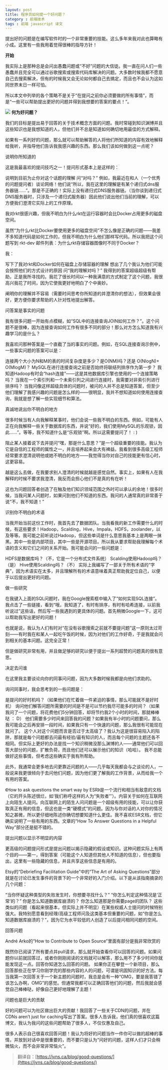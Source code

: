 ```yaml
---
layout: post
title: 程序员如何提一个好问题？
category : 前端技术
tags : 前端 javascript 译文
---
```


提出好的问题是在编写软件时的一个非常重要的技能。这么多年来我对此也算略有小成。这里有一些我用着觉得很棒的指导方针！

**开始**

我实际上是那种总是会问出愚蠢问题或“不好”问题的大信徒。我一直在问人们一些愚蠢并且完全可以通过谷歌搜索或搜索代码库解决的问题。大多数时候我都不愿意自己去搜索解决，但有的时候我又会无论如何都自己去搞定，而且也不会认为这如同世界末日一样可怕。

所以本文中列举的各个策略不是关于“在提问之前你必须要做的所有事情”，而是“一些可以帮助提出更好的问题并得到我想要的答案的要点！”。

![](https://jvns.ca/images/questions.png)
**何为好问题？**

我们的目标是提出易于回答的关于技术概念方面的问题。我时常碰到知识渊博并且这些知识也是我想知道的人，但他们并不总是知道如何确切地用最佳的方式解释。

如果有一系列好的问题，那么就可以帮助解答的人将他们所知道的内容有效地解释给我听，并指导他们告诉我我感兴趣的东西。那么我们该如何做到这一点呢？

说明你所知道的

这是我最喜欢的提问技巧之一！提问形式基本上是这样的：

说明到目前为止你对这个话题的理解
问“对吗？”
例如，我最近在和人（一个优秀的问题提问者）谈论网络！他们说“所以，我在这里的理解是有某个递归式dns服务器链……”。那是不正确的！实际上没有递归式DNS服务器链。（当你谈到递归式DNS服务器时，只涉及一个递归式服务器）因此他们说出他们当前的理解，可以方便我们澄清它实际上的工作原理。

我对rkt很感兴趣，但我不明白为什么rkt在运行容器时会比Docker占用更多的磁盘空间。

虽然“为什么rkt比Docker要使用更多的磁盘空间”不怎么像是正确的问题——我差不多知道代码是如何工作的，但我不明白为什么他们那样写代码。所以我把这个问题写到 rkt-dev 邮件列表：为什么rkt存储容器图像时不同于Docker？

我：

写下了我对rkt和Docker如何在磁盘上存储容器的理解
想出了几个我认为他们可能会按照他们的方式设计的原因
问“我的理解对吗？”
我得到的答案超级超级有帮助，正是我所寻找的。我花了很长时间以一种我满意的方式制定了这个问题，我很高兴我花了时间，因为它使我更好地明白了个中奥妙。

阐明你的理解并不容易（需要时间思考你所知道的并澄清你的想法），但效果会很好，更方便你要求帮助的人针对性地提出解答。

问答案是事实的问题

我有很多问题一开始有点模糊，如“SQL中的连接查询JOIN如何工作？”。这个问题不是很棒，因为连接查询如何工作有很多不同的部分！那么对方怎么知道我有兴趣学习的是什么？

我喜欢问那种答案是一个直截了当的事实的问题。例如，在SQL连接查询示例中，一些事实问题的答案可以是：

连接两个大小为N和M的表的时间复杂度是多少？是O(NM)吗？还是 O(NlogN)+ O(MlogM)？
MySQL在进行连接查询之前是否始终将联结列排序作为第一步？
我知道Hadoop有时会“hash连接”——这是其他数据库引擎也使用的一个连接策略吗？
当我在一个索引列和一个未索引列之间进行连接时，我需要对非索引列进行排序吗？
当我问像这样超级具体的问题时，被问的人并不总是知道答案，但至少他们理解了我感兴趣的问题是怎么样的——很明显，我并不想知道如何使用连接查询，我就是想了解一些实现细节和算法。

真诚地说出你不明白的地方

很多时候当有人向我解释某事时，他们会说一些我不明白的东西。例如，可能有人正在向我解释一些关于数据库的东西，并说“好的，我们使用MySQL的乐观锁，因此……”。等等，我不知道什么是“乐观锁”啊。所以这需要提问了！ :  )

阻止某人接着说下去并提问“嘿，那是什么意思？”是一个超级重要的技能。我认为它是自信的工程师的属性之一，并且培养起来会大有裨益。我看到很多高级工程师经常要求澄清说明他或她不明白的地方——我觉得当你对自己的技能更有信心时，这更容易。

越是这么去做，在我要求别人澄清的时候就越是感觉自然。事实上，如果有人在我解释的时候不要求我澄清，我反而会担心他们不是真的有在听！

这也为问题回答者创造了在触及他们知识领域范围之外时可以承认的余地！很多时候，当我问某人问题时，如果问到他们不知道的东西。我问的人通常真的非常善于说“不，我不知道！”

识别你不明白的术语

当我开始当前这份工作时，我首先去了数据团队。当我看我的新工作需要什么的时候，有这些要求！Hadoop，Scalding，Hive，Impala，HDFS，zoolander，以及等等。我可能之前听说过Hadoop，但这些单词是什么意思我基本上是两眼一抹黑。其中一些是内部项目，其中一些是开源项目。所以我从要求帮助我理解每个术语的含义和它们之间的关系开始。我可能会问的一些问题是：

HDFS是数据库吗？（不，它是一个分布式文件系统）
Scalding使用Hadoop吗？（是）
Hive使用Scalding吗？（不）
实际上我编写了一部关于所有术语的“字典”，因为术语实在太多，并且理解所有的术语意味着真正帮助我定位自己，以便于以后提出更好的问题。

做一些研究

在我键入上面的SQL问题时，我在Google搜索框中输入了“如何实现SQL连接”。我点击了一些链接，看到“哦，我知道了，有时有排序，有时有哈希连接，以前我听说过”这些话，然后写一些我遇到的更具体的问题。首先稍微Google一下，这可以帮助我写出更好的问题！

也就是说，我认为人们有时对“在没有谷歌搜索之前就不要提问题”这一原则太过苛刻——有时我在和某人一起吃午饭的时候，因为对他们的工作好奇，于是我就会问到相关的基本问题。这完全正常！

但是做研究非常有用，并且做足够的研究以便于提出一系列超赞的问题真的很有意思。

决定去问谁

在这里我主要谈论向你的同事问问题，因为大多数时候我都是向他们求助的。

询问同事时，我会思考到的一些问题是：

是提问的好时机吗？（如果他们在忙着做一件紧迫的事情，那么可能就不是好时机）
询问他们解答问题所需要的时间是不是可以节约我尽可能多的时间？（如果我问了一个问题，将花费他们5分钟回答，却将节约我2个小时的时间，那就棒棒哒 ： D）
他们需要多少时间来回答我的问题？如果我有半小时的问题要问，那么我可能会之后再安排一段时间，如果我只有一个快速的问题，那么我很有可能现在就问了。
这个人对这个问题而言是否过于太高级了？我认为这是很容易陷入的陷阱，那就是每个问题都去问最有经验/最有知识的人，而且每个问题的主题还各不相同。但实际上更好的办法是找一个知识稍微没那么渊博的人——通常他们可以回答大部分的问题，扩散负荷，而且他们还可以展示他们的知识（哈哈）。
我不总能做好这些事情，但考虑这些确实于我有所帮助。

此外，我通常会更多地去问更靠近问题的人——几乎每天我都会与之谈论的人，一般说来我更很倾向于去问他们问题，因为他们更了解我的工作背景，从而给我一个有用的答案。

《How to ask questions the smart way by ESR》是一个流行和相当有敌意的文档（它的开头陈述很烂，如‘我们称呼这样的人为“失败者”’）。内容关于如何在互联网上向陌生人提问。向互联网上的陌生人问问题是一个超级有用的技能，可以让你获取真正有用的信息，但这也是一类“硬模式”的问题。因为与你对话的人对你的情况知之甚微，所以更仔细地陈述你确切想要知道什么更佳。我不喜欢ESR文档，但它确实说明了一些有用的东西。文章的“How To Answer Questions in a Helpful Way”部分还是挺不错的。

提出问题以显示不明显的内容

更高级的问题提问形式是提出问题以揭示隐藏的假设或知识。这种问题实际上有两个目的——第一，得到答案（可能这个人知道但其他人不知道的信息），但也要指出，这里有一些隐藏的信息，并且共享这些信息是有用的。

Etsy的“Debriefing Facilitation Guide”中的“The Art of Asking Questions”部分就是在讨论已发生事件的背景下的一个非常好的入门介绍。以下是从该指南摘录的几个问题：

“当你怀疑这种类型的失败发生时，你想要寻找什么？”
“你怎么判定这种情况是‘正常’的？”
你是怎么知道数据库崩溃的？
你怎么知道那是你需要page的团队？
这些类似的问题（看起来很基本，但实际上并不明显）在某些权威人士提问的时候特别强大。我特别愿意看到经理/高级工程师问及这类基本但重要的问题，如“你是怎么知道数据库崩溃的？”，因为它为水平较低的人创造了以后提问相同问题的空间。

回答问题

André Arko的“How to Contribute to Open Source”里面有部分是我非常欣赏的

既然你已阅读了所有要点并pull请求，那么就开始查看你可以回答的问题。如果问题你以前就回答过，或者你刚刚阅读的文档就可以解答，那么用不了多少时间你就能发现这一点。回答你知道怎么回答的问题。
如果你正在攀登一个新项目，那么回答那些正在学习你刚学完的那些内容的人的问题，可谓是巩固知识的好方法。每当我第一次回答关于一个新主题的问题时，我总是会有一种“OMG，要是我答错了该怎么办啊，OMG”的感觉。但通常我都可以正确回答他们的问题，然后我就会感觉自己棒棒哒，好像自己更好地理解了主题！

问题也是巨大的贡献

好的问题可以为社区做出巨大的贡献！我回答了一些关于CDN的问题，并在 CDNs aren’t just for caching写出了答案。很多人告诉我，他们真的很喜欢这篇博文，我认为我问的这些问题帮助了很多人，不仅仅惠及自己。

很多人表示自己很喜欢回答问题！我认为将好的问题当作一件你可以做的超棒的事情，并放到对话中是很重要的，而不要只是认为“问好的问题，这样人们才只会稍微恼火，而不会非常非常恼火”。

> 翻译自：[https://jvns.ca/blog/good-questions/](https://jvns.ca/blog/good-questions/)